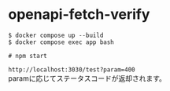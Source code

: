 # openapi-fetch-verify

```
$ docker compose up --build
$ docker compose exec app bash

# npm start
```

`http://localhost:3030/test?param=400`  
paramに応じてステータスコードが返却されます。